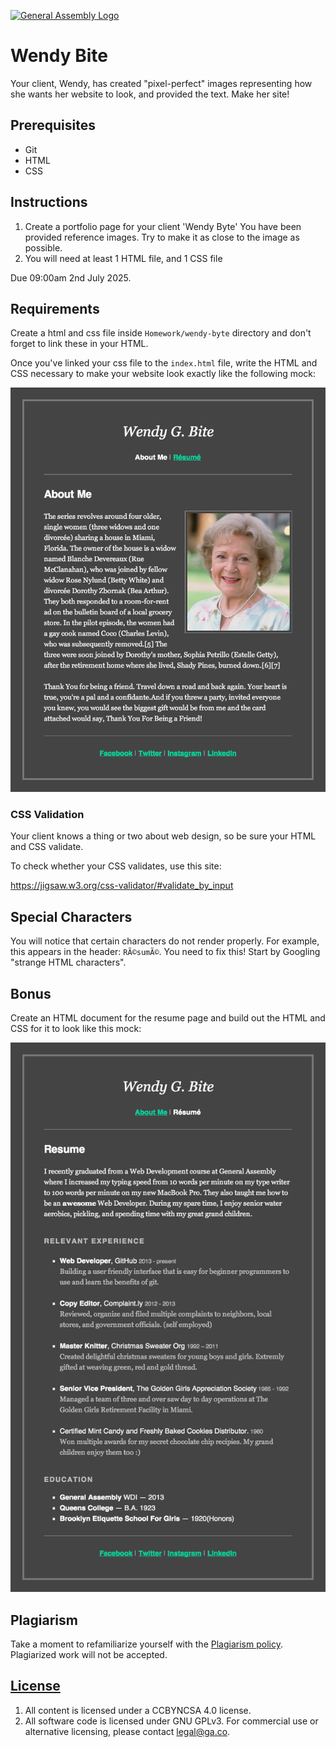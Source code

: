 [![General Assembly Logo](https://camo.githubusercontent.com/1a91b05b8f4d44b5bbfb83abac2b0996d8e26c92/687474703a2f2f692e696d6775722e636f6d2f6b6538555354712e706e67)](https://generalassemb.ly/education/web-development-immersive)

# Wendy Bite

Your client, Wendy, has created "pixel-perfect" images representing how she
wants her website to look, and provided the text. Make her site!

## Prerequisites

- Git
- HTML
- CSS

## Instructions

1. Create a portfolio page for your client 'Wendy Byte' You have been provided reference images. Try to make it as close to the image as possible.
2. You will need at least 1 HTML file, and 1 CSS file

Due 09:00am 2nd July 2025.

## Requirements

Create a html and css file inside `Homework/wendy-byte` directory and don't forget to link these in your HTML.

Once you've linked your css file to the `index.html` file, write the HTML and CSS
necessary to make your website look exactly like the following mock:

![Homepage Mock](./mocks/WendyBite_AboutMe.png)

### CSS Validation

Your client knows a thing or two about web design, so be sure your HTML and CSS
validate.

To check whether your CSS validates, use this site:

https://jigsaw.w3.org/css-validator/#validate_by_input

## Special Characters

You will notice that certain characters do not render properly. For example,
this appears in the header: `RÃ©sumÃ©`. You need to fix this! Start by Googling
"strange HTML characters".

## Bonus

Create an HTML document for the resume page and build out the HTML and CSS for
it to look like this mock:

![Resume Page](./mocks/WendyBite_Resume.png)

## Plagiarism

Take a moment to refamiliarize yourself with the
[Plagiarism policy](https://git.generalassemb.ly/DC-WDI/Administrative/blob/master/plagiarism.md).
Plagiarized work will not be accepted.

## [License](LICENSE)

1.  All content is licensed under a CC­BY­NC­SA 4.0 license.
1.  All software code is licensed under GNU GPLv3. For commercial use or
    alternative licensing, please contact legal@ga.co.
